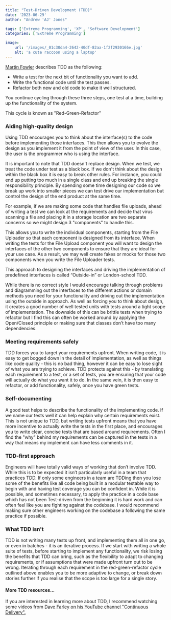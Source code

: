 ```yaml
---
title: "Test-Driven Development (TDD)"
date: '2023-06-29'
author: "Andrew 'AJ' Jones"

tags: ['Extreme Programming', 'XP', 'Software Development']
categories: ['Extreme Programming']

image:
    url: '/images/_01c30da4-2642-40df-82aa-1f2f2930166e.jpg'
    alt: 'a cute raccoon using a laptop'
---
```


[Martin Fowler](https://martinfowler.com/bliki/TestDrivenDevelopment.html) describes TDD as the following:
 - Write a test for the next bit of functionality you want to add.
 - Write the functional code until the test passes.
 - Refactor both new and old code to make it well structured.

You continue cycling through these three steps, one test at a time, building up the functionality of the system.

This cycle is known as "Red-Green-Refactor"


### Aiding high-quality design

Using TDD encourages you to think about the interface(s) to the code before implementing those interfaces. This then allows you to evolve the design as you implement it from the point of view of the user. In this case, the user is the programmer who is using the interface.

It is important to note that TDD doesn't replace design. When we test, we treat the code under test as a black box. If we don't think about the design within the black box it is easy to break other rules. For instance, you could end up putting too much in a single class and end up breaking the single responsibility principle.
By spending some time designing our code so we break up work into smaller pieces we can test drive our implementation but control the design of the end product at the same time.

For example, if we are making some code that handles file uploads, ahead of writing a test we can look at the requirements and decide that virus scanning a file and placing it in a storage location are two separate concerns so we might design 3 "components" to handle this. 

This allows you to write the individual components, starting from the File Uploader so that each component is designed from its interface.
When writing the tests for the File Upload component you will want to design the interfaces of the other two components to ensure that they are ideal for your use case. As a result, we may well create fakes or mocks for those two components when you write the File Uploader tests.

This approach to designing the interfaces and driving the implementation of predefined interfaces is called “Outside-in” or London-school TDD.

While there is no correct style I would encourage talking through problems and diagramming out the interfaces to the different actions or domain methods you need for your functionality and driving out the implementation using the outside in approach. As well as forcing you to think about design, it creates a good number of well tested units with tests around a tight scope of implementation. The downside of this can be brittle tests when trying to refactor but I find this can often be worked around by applying the Open/Closed principle or making sure that classes don’t have too many dependencies.

### Meeting requirements safely

TDD forces you to target your requirements upfront. When writing code, it is easy to get bogged down in the detail of implementation, as well as things like code quality - this is no bad thing, however it can be easy to lose sight of what you are trying to achieve. TDD protects against this - by translating each requirement to a test, or a set of tests, you are ensuring that your code will actually do what you want it to do. In the same vein, it is then easy to refactor, or add functionality, safely, once you have green tests.

### Self-documenting

A good test helps to describe the functionality of the implementing code. If we name our tests well it can help explain why certain requirements exist. This is not unique to TDD, but writing tests upfront means that you have more incentive to actually write the tests in the first place, and encourages you to write clear, concise tests that are based around requirements. Often I find the "why" behind my requirements can be captured in the tests in a way that means my implement can have less comments in it.

### TDD-first approach

Engineers will have totally valid ways of working that don’t involve TDD. While this is to be expected it isn’t particularly useful in a team that practices TDD. If only some engineers in a team are TDDing then you lose some of the benefits like all code being built in a modular testable way to begin with and having test coverage you can be confident in. While it is possible, and sometimes necessary, to apply the practice in a code base which has not been Test-driven from the beginning it is hard work and can often feel like you are fighting against the codebase. I would recommend making sure other engineers working on the codebase a following the same practice if possible.

### What TDD isn't

TDD is not writing many tests up front, and implementing them all in one go, or even in batches - it is an iterative process. If we start with writing a whole suite of tests, before starting to implement any functionality, we risk losing the benefits that TDD can bring, such as the flexibility to adapt to changing requirements, or if assumptions that were made upfront turn out to be wrong. Iterating through each requirement in the red-green-refactor cycle outlined above enables you to be more adaptive to change, or break down stories further if you realise that the scope is too large for a single story.


#### More TDD resources...

If you are interested in learning more about TDD, I recommend watching some videos from [Dave Farley on his YouTube channel "Continuous Delivery".](https://www.youtube.com/watch?v=llaUBH5oayw&list=PLwLLcwQlnXByqD3a13UPeT4SMhc3rdZ8q)